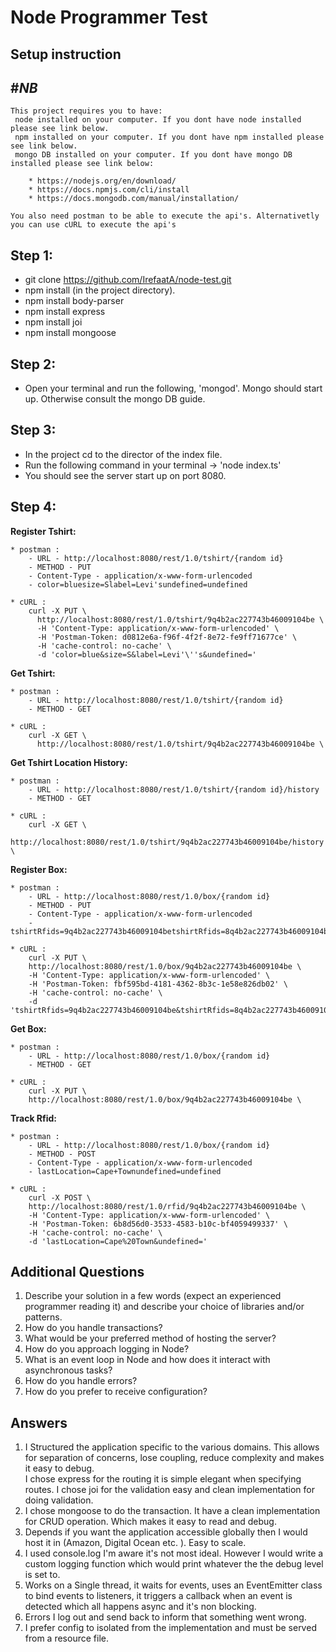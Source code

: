 # Node Programmer Test

## Setup instruction

## #_NB_
    This project requires you to have:
     node installed on your computer. If you dont have node installed please see link below.
     npm installed on your computer. If you dont have npm installed please see link below.
     mongo DB installed on your computer. If you dont have mongo DB installed please see link below:

        * https://nodejs.org/en/download/
        * https://docs.npmjs.com/cli/install
        * https://docs.mongodb.com/manual/installation/
    
    You also need postman to be able to execute the api's. Alternativetly you can use cURL to execute the api's

## **Step 1:**
* git clone https://github.com/IrefaatA/node-test.git
* npm install (in the project directory).
* npm install body-parser
* npm install express
* npm install joi
* npm install mongoose

## **Step 2:**
* Open your terminal and run the following, 'mongod'. Mongo should start up. Otherwise consult the mongo DB guide.

## **Step 3:**
* In the project cd to the director of the index file.
* Run the following command in your terminal -> 'node index.ts'
* You should see the server start up on port 8080.

## **Step 4:**
 **Register Tshirt:**
 
    * postman :  
        - URL - http://localhost:8080/rest/1.0/tshirt/{random id}
        - METHOD - PUT
        - Content-Type - application/x-www-form-urlencoded
        - color=bluesize=Slabel=Levi'sundefined=undefined     
    
    * cURL : 
        curl -X PUT \
          http://localhost:8080/rest/1.0/tshirt/9q4b2ac227743b46009104be \
          -H 'Content-Type: application/x-www-form-urlencoded' \
          -H 'Postman-Token: d0812e6a-f96f-4f2f-8e72-fe9ff71677ce' \
          -H 'cache-control: no-cache' \
          -d 'color=blue&size=S&label=Levi'\''s&undefined=' 

 **Get Tshirt:**
 
    * postman : 
        - URL - http://localhost:8080/rest/1.0/tshirt/{random id}
        - METHOD - GET
    
    * cURL : 
        curl -X GET \
          http://localhost:8080/rest/1.0/tshirt/9q4b2ac227743b46009104be \

 **Get Tshirt Location History:**
 
    * postman : 
        - URL - http://localhost:8080/rest/1.0/tshirt/{random id}/history
        - METHOD - GET
    
    * cURL : 
        curl -X GET \
          http://localhost:8080/rest/1.0/tshirt/9q4b2ac227743b46009104be/history \

 **Register Box:**
 
    * postman : 
        - URL - http://localhost:8080/rest/1.0/box/{random id}
        - METHOD - PUT
        - Content-Type - application/x-www-form-urlencoded
        - tshirtRfids=9q4b2ac227743b46009104betshirtRfids=8q4b2ac227743b46009104beundefined=undefined     
    
    * cURL : 
        curl -X PUT \
        http://localhost:8080/rest/1.0/box/9q4b2ac227743b46009104be \
        -H 'Content-Type: application/x-www-form-urlencoded' \
        -H 'Postman-Token: fbf595bd-4181-4362-8b3c-1e58e826db02' \
        -H 'cache-control: no-cache' \
        -d 'tshirtRfids=9q4b2ac227743b46009104be&tshirtRfids=8q4b2ac227743b46009104be&undefined='    

 **Get Box:**
 
    * postman : 
        - URL - http://localhost:8080/rest/1.0/box/{random id}
        - METHOD - GET
    
    * cURL : 
        curl -X PUT \
        http://localhost:8080/rest/1.0/box/9q4b2ac227743b46009104be \

 **Track Rfid:**
 
    * postman : 
        - URL - http://localhost:8080/rest/1.0/box/{random id}
        - METHOD - POST 
        - Content-Type - application/x-www-form-urlencoded
        - lastLocation=Cape+Townundefined=undefined     
        
    * cURL : 
        curl -X POST \
        http://localhost:8080/rest/1.0/rfid/9q4b2ac227743b46009104be \
        -H 'Content-Type: application/x-www-form-urlencoded' \
        -H 'Postman-Token: 6b8d56d0-3533-4583-b10c-bf4059499337' \
        -H 'cache-control: no-cache' \
        -d 'lastLocation=Cape%20Town&undefined='

## Additional Questions
1. Describe your solution in a few words (expect an experienced programmer reading it) and describe
   your choice of libraries and/or patterns.
2. How do you handle transactions?
3. What would be your preferred method of hosting the server?
4. How do you approach logging in Node?
5. What is an event loop in Node and how does it interact with asynchronous tasks?
6. How do you handle errors?
7. How do you prefer to receive configuration?

## Answers
1. I Structured the application specific to the various domains. 
   This allows for separation of concerns, lose coupling, reduce complexity and makes it easy to debug.  
   I chose express for the routing it is simple elegant when specifying routes.
   I chose joi for the validation easy and clean implementation for doing validation.
2. I chose mongoose to do the transaction. It have a clean implementation for CRUD operation. 
   Which makes it easy to read and debug.
3. Depends if you want the application accessible globally then I would host it in
   (Amazon, Digital Ocean etc. ). Easy to scale.  
4. I used console.log I'm aware it's not most ideal. 
    However I would write a custom logging function which would print whatever the the debug level is set to.
5. Works on a Single thread, it waits for events, uses an EventEmitter class to bind events to listeners,
   it triggers a callback when an event is detected which all happens async and it's non blocking.
6. Errors I log out and send back to inform that something went wrong. 
7. I prefer config to isolated from the implementation and must be served from a resource file. 